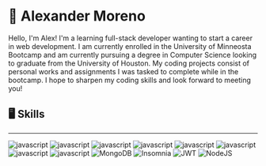 # 🌌 Alexander Moreno 
Hello, I'm Alex! I'm a learning full-stack developer wanting to start a career in web development. I am currently enrolled in the University of Minneosta Bootcamp and am currently pursuing a degree in Computer Science looking to graduate from the University of Houston. My coding projects consist of personal works and assignments I was tasked to complete while in the bootcamp. I hope to sharpen my coding skills and look forward to meeting you! 

## 🖥️ Skills
________
<img alt="javascript" src="https://img.shields.io/badge/JavaScript-F7DF1E?style=for-the-badge&logo=JavaScript&logoColor=white"/> <img alt="javascript" src="https://img.shields.io/badge/HTML-239120?style=for-the-badge&logo=html5&logoColor=white"/> <img alt="javascript" src="https://img.shields.io/badge/CSS-239120?&style=for-the-badge&logo=css3&logoColor=white"/> <img alt="javascript" src="https://img.shields.io/badge/Express.js-404D59?style=for-the-badge"/> <img alt="javascript" src="https://img.shields.io/badge/MySQL-00000F?style=for-the-badge&logo=mysql&logoColor=white"/> <img alt="javascript" src="https://img.shields.io/badge/Heroku-430098?style=for-the-badge&logo=heroku&logoColor=white"/> <img alt="javascript" src="https://img.shields.io/badge/sequelize-323330?style=for-the-badge&logo=sequelize&logoColor=blue"/> <img alt="javascript" src="https://img.shields.io/badge/npm-CB3837?style=for-the-badge&logo=npm&logoColor=white"/> ![MongoDB](https://img.shields.io/badge/MongoDB-%234ea94b.svg?style=for-the-badge&logo=mongodb&logoColor=white) ![Insomnia](https://img.shields.io/badge/Insomnia-black?style=for-the-badge&logo=insomnia&logoColor=5849BE) ![JWT](https://img.shields.io/badge/JWT-black?style=for-the-badge&logo=JSON%20web%20tokens) ![NodeJS](https://img.shields.io/badge/node.js-6DA55F?style=for-the-badge&logo=node.js&logoColor=white)


 









